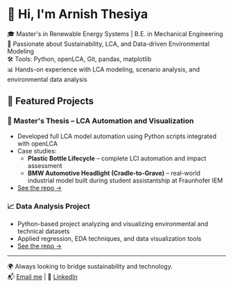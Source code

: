 # 👋 Hi, I'm Arnish Thesiya

🎓 Master's in Renewable Energy Systems | B.E. in Mechanical Engineering  
🌱 Passionate about Sustainability, LCA, and Data-driven Environmental Modeling  
🛠️ Tools: Python, openLCA, Git, pandas, matplotlib  
📊 Hands-on experience with LCA modeling, scenario analysis, and environmental data analysis

## 📁 Featured Projects

### 🧪 Master's Thesis – LCA Automation and Visualization
- Developed full LCA model automation using Python scripts integrated with openLCA
- Case studies:
  - **Plastic Bottle Lifecycle** – complete LCI automation and impact assessment
  - **BMW Automotive Headlight (Cradle-to-Grave)** – real-world industrial model built during student assistantship at Fraunhofer IEM
- [See the repo →](https://github.com/arnish-thesiya/lca-thesis)

### 📈 Data Analysis Project
- Python-based project analyzing and visualizing environmental and technical datasets
- Applied regression, EDA techniques, and data visualization tools
- [See the repo →](https://github.com/arnish-thesiya/data-analysis)

---

🌍 Always looking to bridge sustainability and technology.  
📬 [Email me](mailto:your-email@example.com) | 🔗 [LinkedIn](https://linkedin.com/in/your-profile)


